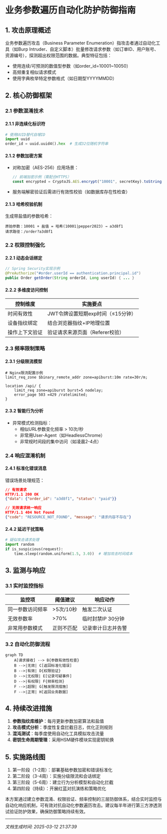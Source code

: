 

# 业务参数遍历自动化防护防御指南

## 1. 攻击原理概述
业务参数遍历攻击（Business Parameter Enumeration）指攻击者通过自动化工具（如Burp Intruder、自定义脚本）批量修改请求参数（如订单ID、用户账号、资源编号），探测超出权限范围的数据。典型特征包括：
- 使用连续/可预测的数值型参数（如order_id=10001~10050）
- 高频重复相似请求模式
- 使用字典枚举特定参数格式（如日期型YYYYMMDD）

## 2. 核心防御框架
### 2.1 参数混淆技术
#### 2.1.1 非连续化标识符
```python
# 使用UUID替代自增ID
import uuid
order_id = uuid.uuid4().hex  # 生成32位随机字符串
```

#### 2.1.2 参数加密方案
- 对称加密（AES-256）应用场景：
  ```javascript
  // 前端加密示例（需配合HTTPS）
  const encrypted = CryptoJS.AES.encrypt("10001", secretKey).toString();
  ```
- 服务端解密验证后需进行有效性校验（如数据库存在性检查）

#### 2.1.3 哈希校验机制
生成带盐值的参数哈希：
```
原始参数：10001 + 盐值 = 哈希(10001|pepper2023) → a3d8f1
请求路径：/order?a3d8f1
```

### 2.2 权限控制强化
#### 2.2.1 动态会话绑定
```java
// Spring Security实现示例
@PreAuthorize("#order.userId == authentication.principal.id")
public Order getOrder(String orderId, Long userId) { ... }
```

#### 2.2.2 多维度访问控制
| 控制维度       | 实施要点                          |
|----------------|---------------------------------|
| 时间有效性      | JWT令牌设置短期exp时间（≤15分钟）|
| 设备指纹绑定   | 结合浏览器指纹+IP地理位置        |
| 操作上下文验证 | 验证请求来源页面（Referer校验） |

### 2.3 频率限制策略
#### 2.3.1 分级限流模型
```nginx
# Nginx限流配置示例
limit_req_zone $binary_remote_addr zone=apiburst:10m rate=30r/m;

location /api/ {
    limit_req zone=apiburst burst=5 nodelay;
    error_page 503 =429 /ratelimited;
}
```

#### 2.3.2 智能行为分析
- 异常模式检测指标：
  - 相似URL参数变化频率 > 10次/秒
  - 非常用User-Agent（如HeadlessChrome）
  - 非常规时间段的集中访问（如凌晨2-4点）

### 2.4 响应混淆机制
#### 2.4.1 标准化错误消息
错误场景处理规范：
```json
// 有效请求
HTTP/1.1 200 OK
{"data": {"order_id": "a3d8f1", "status": "paid"}}

// 无效请求统一响应
HTTP/1.1 404 Not Found
{"code": "RESOURCE_NOT_FOUND", "message": "请求内容不存在"}
```

#### 2.4.2 延迟干扰策略
```python
# 疑似攻击请求处理
import random
if is_suspicious(request):
    time.sleep(random.uniform(1.5, 3.0))  # 增加攻击时间成本
```

## 3. 监测与响应
### 3.1 实时监控指标
| 监控项          | 阈值建议       | 响应动作               |
|-----------------|---------------|-----------------------|
| 同一参数访问频率 | >5次/10秒     | 触发二次认证           |
| 无效参数率       | >70%          | 临时封禁IP 30分钟      |
| 非常用参数模式   | 正则不匹配    | 记录审计日志并告警     |

### 3.2 自动化防御流程
```mermaid
graph TD
    A[请求接收] --> B{参数有效性检查}
    B -->|无效| C[返回标准化错误]
    B -->|有效| D{权限验证}
    D -->|无权限| E[记录可疑事件]
    D -->|有权限| F{频率检测}
    F -->|超限| G[触发限流措施]
    F -->|正常| H[返回业务数据]
```

## 4. 持续改进措施
1. **参数指纹库维护**：每月更新参数加密算法和盐值
2. **攻击模式分析**：季度性复盘拦截日志，优化正则规则
3. **混沌测试**：每季度使用自动化工具模拟攻击流量
4. **密钥生命周期管理**：采用HSM硬件模块实现密钥轮换

## 5. 实施路线图
1. 第一阶段（1-2周）：部署基础参数加密和错误标准化
2. 第二阶段（3-4周）：实施分级限流和会话绑定
3. 第三阶段（5-6周）：建立行为分析模型和自动化拦截
4. 第四阶段（持续）：开展红蓝对抗演练和策略优化

本方案通过建立参数混淆、权限验证、频率控制的三层防御体系，结合实时监控与自动化响应机制，可有效对抗自动化参数遍历攻击。建议每半年进行第三方渗透测试验证防护效果，确保防御策略持续有效。

---

*文档生成时间: 2025-03-12 21:37:39*
